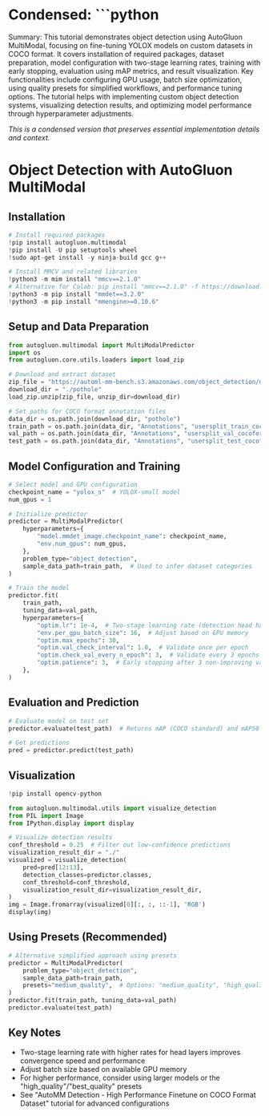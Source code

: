 # Condensed: ```python

Summary: This tutorial demonstrates object detection using AutoGluon MultiModal, focusing on fine-tuning YOLOX models on custom datasets in COCO format. It covers installation of required packages, dataset preparation, model configuration with two-stage learning rates, training with early stopping, evaluation using mAP metrics, and result visualization. Key functionalities include configuring GPU usage, batch size optimization, using quality presets for simplified workflows, and performance tuning options. The tutorial helps with implementing custom object detection systems, visualizing detection results, and optimizing model performance through hyperparameter adjustments.

*This is a condensed version that preserves essential implementation details and context.*

# Object Detection with AutoGluon MultiModal

## Installation

```python
# Install required packages
!pip install autogluon.multimodal
!pip install -U pip setuptools wheel
!sudo apt-get install -y ninja-build gcc g++

# Install MMCV and related libraries
!python3 -m mim install "mmcv==2.1.0"
# Alternative for Colab: pip install "mmcv==2.1.0" -f https://download.openmmlab.com/mmcv/dist/cu121/torch2.1.0/index.html
!python3 -m pip install "mmdet==3.2.0"
!python3 -m pip install "mmengine>=0.10.6"
```

## Setup and Data Preparation

```python
from autogluon.multimodal import MultiModalPredictor
import os
from autogluon.core.utils.loaders import load_zip

# Download and extract dataset
zip_file = "https://automl-mm-bench.s3.amazonaws.com/object_detection/dataset/pothole.zip"
download_dir = "./pothole"
load_zip.unzip(zip_file, unzip_dir=download_dir)

# Set paths for COCO format annotation files
data_dir = os.path.join(download_dir, "pothole")
train_path = os.path.join(data_dir, "Annotations", "usersplit_train_cocoformat.json")
val_path = os.path.join(data_dir, "Annotations", "usersplit_val_cocoformat.json")
test_path = os.path.join(data_dir, "Annotations", "usersplit_test_cocoformat.json")
```

## Model Configuration and Training

```python
# Select model and GPU configuration
checkpoint_name = "yolox_s"  # YOLOX-small model
num_gpus = 1

# Initialize predictor
predictor = MultiModalPredictor(
    hyperparameters={
        "model.mmdet_image.checkpoint_name": checkpoint_name,
        "env.num_gpus": num_gpus,
    },
    problem_type="object_detection",
    sample_data_path=train_path,  # Used to infer dataset categories
)

# Train the model
predictor.fit(
    train_path,
    tuning_data=val_path,
    hyperparameters={
        "optim.lr": 1e-4,  # Two-stage learning rate (detection head has 100x lr)
        "env.per_gpu_batch_size": 16,  # Adjust based on GPU memory
        "optim.max_epochs": 30,
        "optim.val_check_interval": 1.0,  # Validate once per epoch
        "optim.check_val_every_n_epoch": 3,  # Validate every 3 epochs
        "optim.patience": 3,  # Early stopping after 3 non-improving validations
    },
)
```

## Evaluation and Prediction

```python
# Evaluate model on test set
predictor.evaluate(test_path)  # Returns mAP (COCO standard) and mAP50 (VOC standard)

# Get predictions
pred = predictor.predict(test_path)
```

## Visualization

```python
!pip install opencv-python

from autogluon.multimodal.utils import visualize_detection
from PIL import Image
from IPython.display import display

# Visualize detection results
conf_threshold = 0.25  # Filter out low-confidence predictions
visualization_result_dir = "./"
visualized = visualize_detection(
    pred=pred[12:13],
    detection_classes=predictor.classes,
    conf_threshold=conf_threshold,
    visualization_result_dir=visualization_result_dir,
)
img = Image.fromarray(visualized[0][:, :, ::-1], 'RGB')
display(img)
```

## Using Presets (Recommended)

```python
# Alternative simplified approach using presets
predictor = MultiModalPredictor(
    problem_type="object_detection",
    sample_data_path=train_path,
    presets="medium_quality",  # Options: "medium_quality", "high_quality", "best_quality"
)
predictor.fit(train_path, tuning_data=val_path)
predictor.evaluate(test_path)
```

## Key Notes

- Two-stage learning rate with higher rates for head layers improves convergence speed and performance
- Adjust batch size based on available GPU memory
- For higher performance, consider using larger models or the "high_quality"/"best_quality" presets
- See "AutoMM Detection - High Performance Finetune on COCO Format Dataset" tutorial for advanced configurations